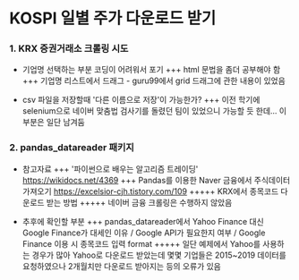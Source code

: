 # KOSPI 일별 주가 다운로드 받기

### 1. KRX 증권거래소 크롤링 시도
+ 기업명 선택하는 부분 코딩이 어려워서 포기
+++ html 문법을 좀더 공부해야 함
+++ 기업명 리스트에서 드래그 - guru99에서 grid 드래그에 관한 내용이 있었음

+ csv 파일을 저장할때 '다른 이름으로 저장'이 가능한가?
+++ 이전 학기에 selenium으로 네이버 맞춤법 검사기를 돌렸던 팀이 있었으니 가능할 듯 한데... 이 부분은 일단 남겨둠


### 2. pandas_datareader 패키지
+ 참고자료
+++ '파이썬으로 배우는 알고리즘 트레이딩' https://wikidocs.net/4369
+++ Pandas를 이용한  Naver 금융에서 주식데이터 가져오기 https://excelsior-cjh.tistory.com/109
+++++ KRX에서 종목코드 다운로드 받는 방법
+++++ 네이버 금융 크롤링은 수행하지 않았음

+ 추후에 확인할 부분
+++ pandas_datareader에서 Yahoo Finance 대신 Google Finance가 대세인 이유 / Google API가 필요한지 여부 / Google Finance 이용 시 종목코드 입력 format
+++++ 일단 예제에서 Yahoo를 사용하는 경우가 많아 Yahoo로 다운로드 받았는데 몇몇 기업들은 2015~2019 데이터를 요청하였으나 2개월치만 다운로드 받아지는 등의 오류가 있음
